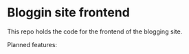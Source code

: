 # Bloggin site frontend

This repo holds the code for the frontend of the blogging site. 

Planned features:
